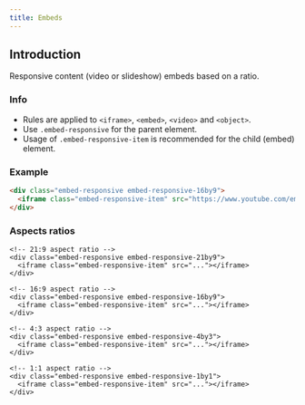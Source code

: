 ```yaml
---
title: Embeds
---
```


## Introduction

Responsive content (video or slideshow) embeds based on a ratio.

### Info

* Rules are applied to `<iframe>`, `<embed>`, `<video>` and `<object>`.
* Use `.embed-responsive` for the parent element.
* Usage of `.embed-responsive-item` is recommended for the child (embed) element.

### Example

```html
<div class="embed-responsive embed-responsive-16by9">
  <iframe class="embed-responsive-item" src="https://www.youtube.com/embed/zpOULjyy-n8?rel=0" allowfullscreen></iframe>
</div>
```

### Aspects ratios

```html!
<!-- 21:9 aspect ratio -->
<div class="embed-responsive embed-responsive-21by9">
  <iframe class="embed-responsive-item" src="..."></iframe>
</div>

<!-- 16:9 aspect ratio -->
<div class="embed-responsive embed-responsive-16by9">
  <iframe class="embed-responsive-item" src="..."></iframe>
</div>

<!-- 4:3 aspect ratio -->
<div class="embed-responsive embed-responsive-4by3">
  <iframe class="embed-responsive-item" src="..."></iframe>
</div>

<!-- 1:1 aspect ratio -->
<div class="embed-responsive embed-responsive-1by1">
  <iframe class="embed-responsive-item" src="..."></iframe>
</div>
```
